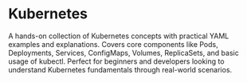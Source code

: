 # Kubernetes
A hands-on collection of Kubernetes concepts with practical YAML examples and explanations. Covers core components like Pods, Deployments, Services, ConfigMaps, Volumes, ReplicaSets, and basic usage of kubectl. Perfect for beginners and developers looking to understand Kubernetes fundamentals through real-world scenarios.
